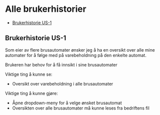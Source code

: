 # Alle brukerhistorier
- [Brukerhistorie US-1](#brukerhistorie-us-1)


## Brukerhistorie US-1

Som eier av flere brusautomater ønsker jeg å ha en oversikt over alle mine automater for å følge med på varebeholdning på den enkelte automat.

Brukeren har behov for å få innsikt i sine brusautomater

Viktige ting å kunne se:

- Oversikt over varebeholdning i alle brusautomater

Viktige ting å kunne gjøre:

- Åpne dropdown-meny for å velge ønsket brusautomat
- Oversikten over alle brusautomater må kunne leses fra bedriftens fil
